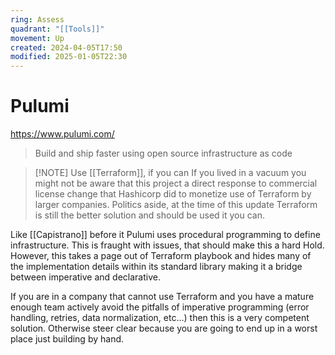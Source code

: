 ```yaml
---
ring: Assess
quadrant: "[[Tools]]"
movement: Up
created: 2024-04-05T17:50
modified: 2025-01-05T22:30
---
```

# Pulumi

https://www.pulumi.com/

> Build and ship faster using open source infrastructure as code


> [!NOTE] Use [[Terraform]], if you can
> If you lived in a vacuum you might not be aware that this project a direct response to commercial license change that Hashicorp did to monetize use of Terraform by larger companies.  Politics aside, at the time of this update Terraform is still the better solution and should be used it you can.

Like [[Capistrano]] before it Pulumi uses procedural programming to define infrastructure.  This is fraught with issues, that should make this a hard Hold.  However, this takes a page out of Terraform playbook and hides many of the implementation details within its standard library making it a bridge between imperative and declarative.

If you are in a company that cannot use Terraform and you have a mature enough team actively avoid the pitfalls of imperative programming (error handling, retries, data normalization, etc...) then this is a very competent solution.  Otherwise steer clear because you are going to end up in a worst place just building by hand.
